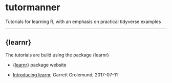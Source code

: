 # tutormanner
Tutorials for learning R, with an emphasis on practical tidyverse examples


***

## {learnr}

The tutorials are build using the package {learnr}

* [{learnr}](https://rstudio.github.io/learnr/) package website

* [Introducing learnr](https://blog.rstudio.com/2017/07/11/introducing-learnr/), Garrett Grolemund, 2017-07-11


